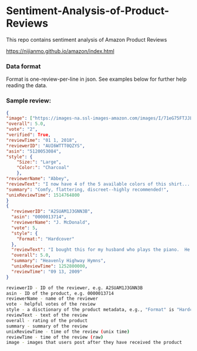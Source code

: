﻿# Sentiment-Analysis-of-Product-Reviews
 
 This repo contains sentiment analysis of Amazon Product Reviews
 
 https://nijianmo.github.io/amazon/index.html
 
### Data format
Format is one-review-per-line in json. See examples below for further help reading the data.

### Sample review:
```json
{
"image": ["https://images-na.ssl-images-amazon.com/images/I/71eG75FTJJL._SY88.jpg"], 
"overall": 5.0, 
"vote": "2", 
"verified": True, 
"reviewTime": "01 1, 2018", 
"reviewerID": "AUI6WTTT0QZYS", 
"asin": "5120053084", 
"style": {
	"Size:": "Large", 
	"Color:": "Charcoal"
	}, 
"reviewerName": "Abbey", 
"reviewText": "I now have 4 of the 5 available colors of this shirt... ", 
"summary": "Comfy, flattering, discreet--highly recommended!", 
"unixReviewTime": 1514764800
}
{
  "reviewerID": "A2SUAM1J3GNN3B",
  "asin": "0000013714",
  "reviewerName": "J. McDonald",
  "vote": 5,
  "style": {
    "Format:": "Hardcover"
  },
  "reviewText": "I bought this for my husband who plays the piano.  He is having a wonderful time playing these old hymns.  The music  is at times hard to read because we think the book was published for singing from more than playing from.  Great purchase though!",
  "overall": 5.0,
  "summary": "Heavenly Highway Hymns",
  "unixReviewTime": 1252800000,
  "reviewTime": "09 13, 2009"
}

```

```bash
reviewerID - ID of the reviewer, e.g. A2SUAM1J3GNN3B
asin - ID of the product, e.g. 0000013714
reviewerName - name of the reviewer
vote - helpful votes of the review
style - a disctionary of the product metadata, e.g., "Format" is "Hardcover"
reviewText - text of the review
overall - rating of the product
summary - summary of the review
unixReviewTime - time of the review (unix time)
reviewTime - time of the review (raw)
image - images that users post after they have received the product
```
